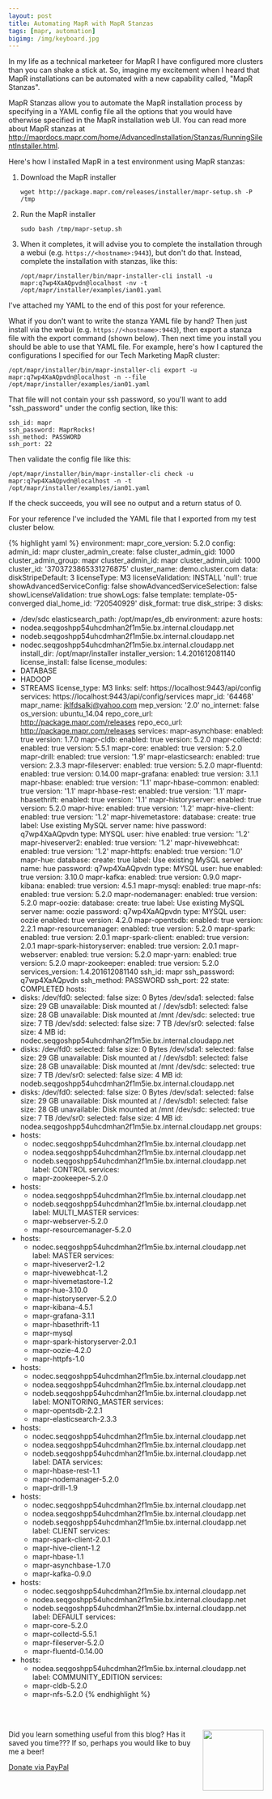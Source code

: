 ```yaml
---
layout: post
title: Automating MapR with MapR Stanzas
tags: [mapr, automation]
bigimg: /img/keyboard.jpg
---
```


In my life as a technical marketeer for MapR I have configured more clusters than you can shake a stick at. So, imagine my excitement when I heard that MapR installations can be automated with a new capability called, "MapR Stanzas".

MapR Stanzas allow you to automate the MapR installation process by specifying in a YAML config file all the options that you would have otherwise specified in the MapR installation web UI.  You can read more about MapR stanzas at http://maprdocs.mapr.com/home/AdvancedInstallation/Stanzas/RunningSilentInstaller.html. 

Here's how I installed MapR in a test environment using MapR stanzas:

1. Download the MapR installer

    ```wget http://package.mapr.com/releases/installer/mapr-setup.sh -P /tmp```

2. Run the MapR installer

    ```sudo bash /tmp/mapr-setup.sh```

3. When it completes, it will advise you to complete the installation through a webui (e.g. `https://<hostname>:9443`), but don't do that. Instead, complete the installation with stanzas, like this:

    ```/opt/mapr/installer/bin/mapr-installer-cli install -u mapr:q7wp4XaAQpvdn@localhost -nv -t /opt/mapr/installer/examples/ian01.yaml```

I've attached my YAML to the end of this post for your reference.

What if you don't want to write the stanza YAML file by hand?  Then just install via the webui (e.g. `https://<hostname>:9443`), then export a stanza file with the export command (shown below). Then next time you install you should be able to use that YAML file. For example, here's how I captured the configurations I specified for our Tech Marketing MapR cluster:

  ```/opt/mapr/installer/bin/mapr-installer-cli export -u mapr:q7wp4XaAQpvdn@localhost -n --file /opt/mapr/installer/examples/ian01.yaml```

That file will not contain your ssh password, so you'll want to add "ssh_password" under the config section, like this:

    ssh_id: mapr
    ssh_password: MaprRocks!
    ssh_method: PASSWORD
    ssh_port: 22

Then validate the config file like this:

  ```/opt/mapr/installer/bin/mapr-installer-cli check -u mapr:q7wp4XaAQpvdn@localhost -n -t /opt/mapr/installer/examples/ian01.yaml```

If the check succeeds, you will see no output and a return status of 0.

For your reference I've included the YAML file that I exported from my test cluster below.

{% highlight yaml %}
environment:
  mapr_core_version: 5.2.0
config:
  admin_id: mapr
  cluster_admin_create: false
  cluster_admin_gid: 1000
  cluster_admin_group: mapr
  cluster_admin_id: mapr
  cluster_admin_uid: 1000
  cluster_id: '3703723865331276875'
  cluster_name: demo.cluster.com
  data:
    diskStripeDefault: 3
    licenseType: M3
    licenseValidation: INSTALL
    'null': true
    showAdvancedServiceConfig: false
    showAdvancedServiceSelection: false
    showLicenseValidation: true
    showLogs: false
    template: template-05-converged
  dial_home_id: '720540929'
  disk_format: true
  disk_stripe: 3
  disks:
  - /dev/sdc
  elasticsearch_path: /opt/mapr/es_db
  environment: azure
  hosts:
  - nodea.seqgoshpp54uhcdmhan2f1m5ie.bx.internal.cloudapp.net
  - nodeb.seqgoshpp54uhcdmhan2f1m5ie.bx.internal.cloudapp.net
  - nodec.seqgoshpp54uhcdmhan2f1m5ie.bx.internal.cloudapp.net
  install_dir: /opt/mapr/installer
  installer_version: 1.4.201612081140
  license_install: false
  license_modules:
  - DATABASE
  - HADOOP
  - STREAMS
  license_type: M3
  links:
    self: https://localhost:9443/api/config
    services: https://localhost:9443/api/config/services
  mapr_id: '64468'
  mapr_name: jklfdsalkj@yahoo.com
  mep_version: '2.0'
  no_internet: false
  os_version: ubuntu_14.04
  repo_core_url: http://package.mapr.com/releases
  repo_eco_url: http://package.mapr.com/releases
  services:
    mapr-asynchbase:
      enabled: true
      version: 1.7.0
    mapr-cldb:
      enabled: true
      version: 5.2.0
    mapr-collectd:
      enabled: true
      version: 5.5.1
    mapr-core:
      enabled: true
      version: 5.2.0
    mapr-drill:
      enabled: true
      version: '1.9'
    mapr-elasticsearch:
      enabled: true
      version: 2.3.3
    mapr-fileserver:
      enabled: true
      version: 5.2.0
    mapr-fluentd:
      enabled: true
      version: 0.14.00
    mapr-grafana:
      enabled: true
      version: 3.1.1
    mapr-hbase:
      enabled: true
      version: '1.1'
    mapr-hbase-common:
      enabled: true
      version: '1.1'
    mapr-hbase-rest:
      enabled: true
      version: '1.1'
    mapr-hbasethrift:
      enabled: true
      version: '1.1'
    mapr-historyserver:
      enabled: true
      version: 5.2.0
    mapr-hive:
      enabled: true
      version: '1.2'
    mapr-hive-client:
      enabled: true
      version: '1.2'
    mapr-hivemetastore:
      database:
        create: true
        label: Use existing MySQL server
        name: hive
        password: q7wp4XaAQpvdn
        type: MYSQL
        user: hive
      enabled: true
      version: '1.2'
    mapr-hiveserver2:
      enabled: true
      version: '1.2'
    mapr-hivewebhcat:
      enabled: true
      version: '1.2'
    mapr-httpfs:
      enabled: true
      version: '1.0'
    mapr-hue:
      database:
        create: true
        label: Use existing MySQL server
        name: hue
        password: q7wp4XaAQpvdn
        type: MYSQL
        user: hue
      enabled: true
      version: 3.10.0
    mapr-kafka:
      enabled: true
      version: 0.9.0
    mapr-kibana:
      enabled: true
      version: 4.5.1
    mapr-mysql:
      enabled: true
    mapr-nfs:
      enabled: true
      version: 5.2.0
    mapr-nodemanager:
      enabled: true
      version: 5.2.0
    mapr-oozie:
      database:
        create: true
        label: Use existing MySQL server
        name: oozie
        password: q7wp4XaAQpvdn
        type: MYSQL
        user: oozie
      enabled: true
      version: 4.2.0
    mapr-opentsdb:
      enabled: true
      version: 2.2.1
    mapr-resourcemanager:
      enabled: true
      version: 5.2.0
    mapr-spark:
      enabled: true
      version: 2.0.1
    mapr-spark-client:
      enabled: true
      version: 2.0.1
    mapr-spark-historyserver:
      enabled: true
      version: 2.0.1
    mapr-webserver:
      enabled: true
      version: 5.2.0
    mapr-yarn:
      enabled: true
      version: 5.2.0
    mapr-zookeeper:
      enabled: true
      version: 5.2.0
  services_version: 1.4.201612081140
  ssh_id: mapr
  ssh_password: q7wp4XaAQpvdn
  ssh_method: PASSWORD
  ssh_port: 22
  state: COMPLETED
hosts:
- disks:
    /dev/fd0:
      selected: false
      size: 0 Bytes
    /dev/sda1:
      selected: false
      size: 29 GB
      unavailable: Disk mounted at /
    /dev/sdb1:
      selected: false
      size: 28 GB
      unavailable: Disk mounted at /mnt
    /dev/sdc:
      selected: true
      size: 7 TB
    /dev/sdd:
      selected: false
      size: 7 TB
    /dev/sr0:
      selected: false
      size: 4 MB
  id: nodec.seqgoshpp54uhcdmhan2f1m5ie.bx.internal.cloudapp.net
- disks:
    /dev/fd0:
      selected: false
      size: 0 Bytes
    /dev/sda1:
      selected: false
      size: 29 GB
      unavailable: Disk mounted at /
    /dev/sdb1:
      selected: false
      size: 28 GB
      unavailable: Disk mounted at /mnt
    /dev/sdc:
      selected: true
      size: 7 TB
    /dev/sr0:
      selected: false
      size: 4 MB
  id: nodeb.seqgoshpp54uhcdmhan2f1m5ie.bx.internal.cloudapp.net
- disks:
    /dev/fd0:
      selected: false
      size: 0 Bytes
    /dev/sda1:
      selected: false
      size: 29 GB
      unavailable: Disk mounted at /
    /dev/sdb1:
      selected: false
      size: 28 GB
      unavailable: Disk mounted at /mnt
    /dev/sdc:
      selected: true
      size: 7 TB
    /dev/sr0:
      selected: false
      size: 4 MB
  id: nodea.seqgoshpp54uhcdmhan2f1m5ie.bx.internal.cloudapp.net
groups:
- hosts:
  - nodec.seqgoshpp54uhcdmhan2f1m5ie.bx.internal.cloudapp.net
  - nodea.seqgoshpp54uhcdmhan2f1m5ie.bx.internal.cloudapp.net
  - nodeb.seqgoshpp54uhcdmhan2f1m5ie.bx.internal.cloudapp.net
  label: CONTROL
  services:
  - mapr-zookeeper-5.2.0
- hosts:
  - nodea.seqgoshpp54uhcdmhan2f1m5ie.bx.internal.cloudapp.net
  - nodeb.seqgoshpp54uhcdmhan2f1m5ie.bx.internal.cloudapp.net
  label: MULTI_MASTER
  services:
  - mapr-webserver-5.2.0
  - mapr-resourcemanager-5.2.0
- hosts:
  - nodec.seqgoshpp54uhcdmhan2f1m5ie.bx.internal.cloudapp.net
  label: MASTER
  services:
  - mapr-hiveserver2-1.2
  - mapr-hivewebhcat-1.2
  - mapr-hivemetastore-1.2
  - mapr-hue-3.10.0
  - mapr-historyserver-5.2.0
  - mapr-kibana-4.5.1
  - mapr-grafana-3.1.1
  - mapr-hbasethrift-1.1
  - mapr-mysql
  - mapr-spark-historyserver-2.0.1
  - mapr-oozie-4.2.0
  - mapr-httpfs-1.0
- hosts:
  - nodec.seqgoshpp54uhcdmhan2f1m5ie.bx.internal.cloudapp.net
  - nodea.seqgoshpp54uhcdmhan2f1m5ie.bx.internal.cloudapp.net
  - nodeb.seqgoshpp54uhcdmhan2f1m5ie.bx.internal.cloudapp.net
  label: MONITORING_MASTER
  services:
  - mapr-opentsdb-2.2.1
  - mapr-elasticsearch-2.3.3
- hosts:
  - nodec.seqgoshpp54uhcdmhan2f1m5ie.bx.internal.cloudapp.net
  - nodea.seqgoshpp54uhcdmhan2f1m5ie.bx.internal.cloudapp.net
  - nodeb.seqgoshpp54uhcdmhan2f1m5ie.bx.internal.cloudapp.net
  label: DATA
  services:
  - mapr-hbase-rest-1.1
  - mapr-nodemanager-5.2.0
  - mapr-drill-1.9
- hosts:
  - nodec.seqgoshpp54uhcdmhan2f1m5ie.bx.internal.cloudapp.net
  - nodea.seqgoshpp54uhcdmhan2f1m5ie.bx.internal.cloudapp.net
  - nodeb.seqgoshpp54uhcdmhan2f1m5ie.bx.internal.cloudapp.net
  label: CLIENT
  services:
  - mapr-spark-client-2.0.1
  - mapr-hive-client-1.2
  - mapr-hbase-1.1
  - mapr-asynchbase-1.7.0
  - mapr-kafka-0.9.0
- hosts:
  - nodec.seqgoshpp54uhcdmhan2f1m5ie.bx.internal.cloudapp.net
  - nodea.seqgoshpp54uhcdmhan2f1m5ie.bx.internal.cloudapp.net
  - nodeb.seqgoshpp54uhcdmhan2f1m5ie.bx.internal.cloudapp.net
  label: DEFAULT
  services:
  - mapr-core-5.2.0
  - mapr-collectd-5.5.1
  - mapr-fileserver-5.2.0
  - mapr-fluentd-0.14.00
- hosts:
  - nodea.seqgoshpp54uhcdmhan2f1m5ie.bx.internal.cloudapp.net
  label: COMMUNITY_EDITION
  services:
  - mapr-cldb-5.2.0
  - mapr-nfs-5.2.0
{% endhighlight %}

<br><br>
<div class="main-explain-area padding-override jumbotron">
  <img src="http://iandow.github.io/img/paypal.png" width="120" style="margin-left: 15px" align="right">
  <p class="margin-override font-override">
    Did you learn something useful from this blog? Has it saved you time??? If so, perhaps you would like to buy me a beer!</p>
  <div id="paypalbtn">
    <a class="btn btn-primary btn" href="https://www.paypal.me/iandownard/3.5">Donate via PayPal</a>
  </div>
</div>